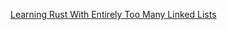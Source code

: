 [Learning Rust With Entirely Too Many Linked Lists](http://cglab.ca/~abeinges/blah/too-many-lists/book/)


